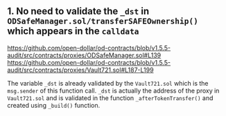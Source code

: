 ## 1. No need to validate the `_dst` in `ODSafeManager.sol/transferSAFEOwnership()` which appears in the `calldata`
https://github.com/open-dollar/od-contracts/blob/v1.5.5-audit/src/contracts/proxies/ODSafeManager.sol#L139
https://github.com/open-dollar/od-contracts/blob/v1.5.5-audit/src/contracts/proxies/Vault721.sol#L187-L199

The variable `_dst` is already validated by the `Vault721.sol` which is the `msg.sender` of this function call. 
`_dst` is actually the address of the proxy in `Vault721.sol` and is validated in the function `_afterTokenTransfer()` and created using `_build()` function.
